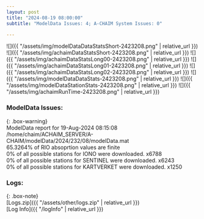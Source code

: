 ```yaml
---
layout: post
title: "2024-08-19 08:00:00"
subtitle: "ModelData Issues: 4; A-CHAIM System Issues: 0"

---
```


![]({{ "/assets/img/modelDataDataStatsShort-2423208.png" | relative_url }})
![]({{ "/assets/img/achaimDataStatsShort-2423208.png" | relative_url }})
![]({{ "/assets/img/achaimDataStatsLong00-2423208.png" | relative_url }})
![]({{ "/assets/img/achaimDataStatsLong01-2423208.png" | relative_url }})
![]({{ "/assets/img/achaimDataStatsLong02-2423208.png" | relative_url }})
![]({{ "/assets/img/modelDataDataStats-2423208.png" | relative_url }})
![]({{ "/assets/img/modelDataStationStats-2423208.png" | relative_url }})
![]({{ "/assets/img/achaimRunTime-2423208.png" | relative_url }})


### ModelData Issues:  
  
{: .box-warning}  
 ModelData report for 19-Aug-2024 08:15:08   
 /home/chaim/ACHAIM_SERVER/A-CHAIM/modelData/2024/232/08/modelData.mat   
 65.3264% of RIO absoprtion values are finite   
 0% of all possible stations for IONO were downloaded. x6788   
 0% of all possible stations for SENTINEL were downloaded. x6243   
 0% of all possible stations for KARTVERKET were downloaded. x1250   
  


### Logs:  
  
{: .box-note}  
[Logs.zip]({{ "/assets/other/logs.zip" | relative_url }})  
[Log Info]({{ "/logInfo" | relative_url }})  
